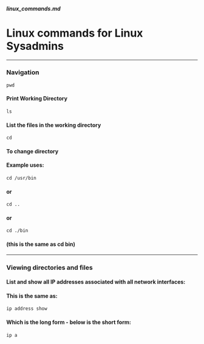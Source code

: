 ##### linux_commands.md

# Linux commands for Linux Sysadmins
---
### Navigation

`pwd`
#### Print Working Directory

`ls`
#### List the files in the working directory

`cd`
#### To change directory
#### Example uses:
`cd /usr/bin`
#### or
`cd ..`
#### or
`cd ./bin`
#### (this is the same as cd bin)
---
### Viewing directories and files


#### List and show all IP addresses associated with all network interfaces:
#### This is the same as:
`ip address show`
#### Which is the long form - below is the short form:
`ip a`

